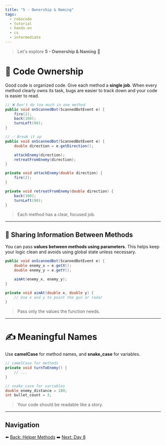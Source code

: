 ```yaml
---
title: "5 - Ownership & Naming"
tags:
  - robocode
  - tutorial
  - hands-on
  - cs
  - intermediate
---
```


> Let's explore **5 - Ownership & Naming** 🤖

# 🧠 Code Ownership

Good code is organized code. Give each method a **single job**. When every method clearly owns its task, bugs are easier to track down and your code is easier to read.

```java
// ❌ Don't do too much in one method
public void onScannedBot(ScannedBotEvent e) {
    fire(2);
    back(100);
    turnLeft(90);
}

// ✅ Break it up
public void onScannedBot(ScannedBotEvent e) {
    double direction = e.getDirection();

    attackEnemy(direction);
    retreatFromEnemy(direction);
}

private void attackEnemy(double direction) {
    fire(2);
}

private void retreatFromEnemy(double direction) {
    back(100);
    turnLeft(90);
}
```

> Each method has a clear, focused job.

---

## 🔁 Sharing Information Between Methods

You can pass **values between methods using parameters**. This helps keep your logic clean and avoids using global state unless necessary.

```java
public void onScannedBot(ScannedBotEvent e) {
    double enemy_x = e.getX();
    double enemy_y = e.getY();

    aimAt(enemy_x, enemy_y);
}

private void aimAt(double x, double y) {
    // Use x and y to point the gun or radar
}
```

> Pass only the values the function needs.

---

# ✍️ Meaningful Names

Use **camelCase** for method names, and **snake_case** for variables.

```java
// camelCase for methods
private void turnToEnemy() {
    // ...
}

// snake_case for variables
double enemy_distance = 180;
int bullet_count = 3;
```

> Your code should be readable like a story.

---

## Navigation

⬅️ [Back: Helper Methods](/robocode/Day-7/03_helper_methods)
➡️ [Next: Day 8](/robocode/Day-8/index)
